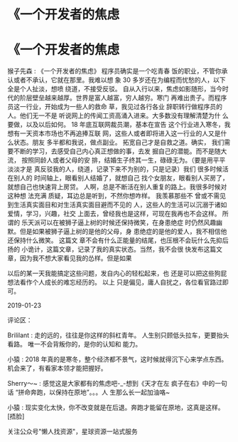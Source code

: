 # 《一个开发者的焦虑

# 《一个开发者的焦虑

猴子先森 : 《一个开发者的焦虑》 程序员确实是一个吃青春 饭的职业，不管你承认或者不承认，它就在那里。我难以想 象 30 多岁还在为编程而忧愁的人，以下全是个人扯淡，想喷 绕道，不接受反驳。 自从入行以来，焦虑如影随形，当今时 代的阶层壁垒越来越厚。世界是富人越富，穷人越穷。寒门 再难出贵子。而程序员这一行业，开始成为一些人的救命 草，我见过各行各业 辞职转行做程序员的人。他们无一不是 听说网上的传闻工资高涌入进来。大多数没有理解清楚为什 么要做，以及以后如何。 18 年底互联网裁员潮，基本在宣告 这个行业进入寒冬，我想有一天资本市场也不再追捧互联 网，这些人或者即将进入这一行业的人又是什么状态。朋友 多半都和我说，做点副业。 拓宽自己才是自救之道。确实， 我们需要不断的学习，去感受自己内心真正想做的事，去发 掘自己的潜能。而不是随大流， 按照同龄人或者父母的安 排，结婚生子终其一生，碌碌无为。（要是用平平淡淡才是 真反驳我的人，绕道，记录下来不为别的，只是记录）我们 很多时候活在别人的 时间轴上，眼看别人结婚了，就想自己 找个女朋友，眼看别人买房了，就想自己也快速背上房贷。 人啊，总是不断活在别人重复的路上。我很多时候对这种想 法充满 质疑，耳边总是听到，不然你想咋样。 我羡慕那些不 曾或不需见到生活真实面目和对生活真实面目避而不见的 人，这些人的生活可以沉溺于诸如爱情，学习，兴趣，社交 上面去，曾经我也是这样，可现在我再也不会这样。 所谓的 乐天派可以在被狮子逼上树的时候还保持微笑，在身患绝症 时仍然风趣幽默。但是如果被狮子逼上树的是他的父母，身 患绝症的是他的爱人，我不相信他还保持什么微笑。 这篇文 章不会有什么正能量的结尾，也压根不会玩什么先抑后扬的 小诡计，这篇文章，记录了我的真实状态。当然，我不会很 快发布这篇文章，因为我不想大家看见我的怂样。但是如果

以后的某一天我能搞定这些问题，发自内心的轻松起来，也 还是可以把这些狗屁想法看作个人成长的难忘经历的。 以上 只是偏见，庸人自扰之，各位看官路过即可。

2019-01-23

评论区：

Brililant : 走的远的，往往是你这样的斜杠青年。 人生别只顾低头拉车，更要抬头看路。 唯一不会背叛你的，是你的认知和 能力。

小猿 : 2018 年真的是寒冬，整个经济都不景气，这时候就得沉下心来学点东西。机会来了，有看家本领才能把握好。

Sherry～~ : 感觉这是大家都有的焦虑吧-_-想到《天才在左 疯子在右》中的一句话 “拼命奔跑，以保持在原地”。。。人 生那么长一起加油咯~

小猿 : 现实变化太快，你不改变就是在后退。奔跑才能留在原地，这真是这样。[捂脸]

关注公众号"懒人找资源"，星球资源一站式服务